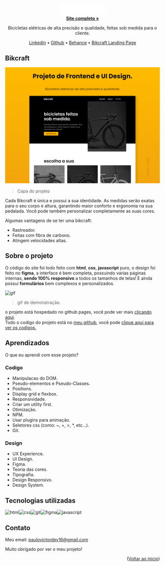 <div id="top" align="center">

<div align="center">
<img src="./img/bikcraft.svg" width="150em" height="auto" alt="logo">
</div>

<a href="https://paulopbi.github.io/bikcraft/" target="_blank">
<strong>Site completo »</strong>
</a>

Bicicletas elétricas de alta precisão e qualidade, feitas sob medida para o cliente.

<a href="https://www.linkedin.com/in/paulopbi/" target="_blank">Linkedin</a> •
<a href="https://github.com/paulopbi" target="_blank">Github</a> •
<a href="https://www.behance.net/paulopbi" target="_blank">Behance</a> •
<a href="https://github.com/paulopbi/bikcraft-landing-page/tree/main" target="_blank">Bikcraft Landing Page</a>
</div>

## Bikcraft

<img src="./img/capa.png">

> Capa do projeto

Cada Bikcraft é única e possui a sua identidade. As medidas serão exatas para o seu corpo e altura, garantindo maior conforto e ergonomia na sua pedalada. Você pode também personalizar completamente as suas cores.

Algumas vantagens de se ter uma bikcraft:

- Rastreador.
- Feitas com fibra de carbono.
- Atingem velocidades altas.

## Sobre o projeto

O código do site foi todo feito com **html**, **css**, **javascript** puro, o design foi feito no **figma**, a interface é bem completa, possuindo várias páginas internas, **sendo 100% responsivo** a todos os tamanhos de telas! E ainda possui **formulários** bem complexos e personalizados. <br>

<img src="./img/outros/sobre_demo.gif" alt="gif">

> gif de demonstração.

o projeto está hospedado no github pages, você pode ver mais <a href="https://paulopbi.github.io/bikcraft/" target="_blank">clicando aqui</a>.
<br>
Todo o codigo do projeto está no <a href="https://github.com/paulopbi">meu github</a>, você pode <a href="https://github.com/paulopbi/bikcraft">clique aqui para ver os codigos.</a>

## Aprendizados
O que eu aprendi com esse projeto?

### Codigo

- Manipulacao do DOM.
- Pseudo-elementos e Pseudo-Classes.
- Positions.
- Display grid e flexbox.
- Responsividade.
- Criar um utility first.
- Otimização.
- NPM.
- Usar plugins para animação.
- Seletores css (como: ~, +, >, *, etc...).
- Git.

### Design

- UX Experience.
- UI Design.
- Figma.
- Teoria das cores.
- Tipografia.
- Design Responsivo.
- Design System.

## Tecnologias utilizadas
<img src="https://camo.githubusercontent.com/d63d473e728e20a286d22bb2226a7bf45a2b9ac6c72c59c0e61e9730bfe4168c/68747470733a2f2f696d672e736869656c64732e696f2f62616467652f48544d4c352d4533344632363f7374796c653d666f722d7468652d6261646765266c6f676f3d68746d6c35266c6f676f436f6c6f723d7768697465" alt="html"><img src="https://camo.githubusercontent.com/3a0f693cfa032ea4404e8e02d485599bd0d192282b921026e89d271aaa3d7565/68747470733a2f2f696d672e736869656c64732e696f2f62616467652f435353332d3135373242363f7374796c653d666f722d7468652d6261646765266c6f676f3d63737333266c6f676f436f6c6f723d7768697465" alt="css"><img src="https://camo.githubusercontent.com/06c6858186510906c21d8c951168d55d976d7dfb9176ed6125c55b8a7de0baae/68747470733a2f2f696d672e736869656c64732e696f2f62616467652f4749542d4534344333303f7374796c653d666f722d7468652d6261646765266c6f676f3d676974266c6f676f436f6c6f723d7768697465" alt="git"><img src="https://camo.githubusercontent.com/4a1038affbb2653ec140936555b3714ddc322526be8567b489e8423a795dea18/68747470733a2f2f696d672e736869656c64732e696f2f62616467652f4669676d612d4632344531453f7374796c653d666f722d7468652d6261646765266c6f676f3d6669676d61266c6f676f436f6c6f723d7768697465" alt="figma"><img src="https://camo.githubusercontent.com/93c855ae825c1757f3426f05a05f4949d3b786c5b22d0edb53143a9e8f8499f6/68747470733a2f2f696d672e736869656c64732e696f2f62616467652f4a6176615363726970742d3332333333303f7374796c653d666f722d7468652d6261646765266c6f676f3d6a617661736372697074266c6f676f436f6c6f723d463744463145" alt="javascript">

## Contato

Meu email: paulovictordev16@gmail.com

Muito obrigado por ver o meu projeto!

<p align="right">(<a href="#top">Voltar ao inicio</a>)</p>